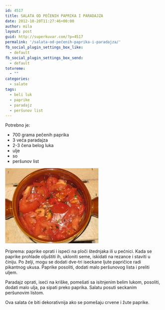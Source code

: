 ```yaml
---
id: 4517
title: SALATA OD PEČENIH PAPRIKA I PARADAJZA
date: 2012-10-20T11:27:46+00:00
author: mila
layout: post
guid: http://superkuvar.com/?p=4517
permalink: '/salata-od-pečenih-paprika-i-paradajza/'
fb_social_plugin_settings_box_like:
  - default
fb_social_plugin_settings_box_send:
  - default
totvreme:
  - ""
categories:
  - salate
tags:
  - beli luk
  - paprike
  - paradajz
  - peršunov list
---
```

Potrebno je:

  * 700 grama pečenih paprika
  * 3 veća paradajza
  * 2-3 čena belog luka
  * ulje
  * so
  * peršunov list

<img class="alignnone size-medium wp-image-4518" title="Salata od pecenih paprika i paradajza" src="/wp-content/uploads/2012/10/Salata-od-pecenih-paprika-i-paradajza-e1350554484123-300x241.jpg" alt="" width="300" height="241" /> 

Priprema: paprike oprati i ispeći na ploči štednjaka ili u pećnici. Kada se paprike prohlade oljuštiti ih, ukloniti seme, iskidati na rezance i staviti u činiju. Po želji, mogu se dodati dve-tri iseckane ljute papričice radi pikantnog ukusa. Paprike posoliti, dodati malo peršunovog lista i preliti uljem.

Paradajz oprati, iseći na kriške, pomešati sa isitnjenim belim lukom, posoliti, dodati malo ulja, pa sipati preko paprika. Salatu posuti seckanim peršunovim listom.

Ova salata će biti dekorativnija ako se pomešaju crvene i žute paprike.

&nbsp;